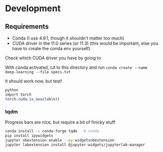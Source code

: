 # Development

## Requirements
- Conda (I use 4.9.1, though it shouldn't matter too much)
- CUDA driver in the 11.0 series (or 11.3) (this would be important, else you have to create the conda env yourself) 

Check which CUDA driver you have by going to 

With conda activated, cd to this directory and run `conda create --name deep-learning --file specs.txt`

It should work now, but test!
```bash
python
import torch
torch.cuda.is_available()
```


### tqdm
Progress bars are nice, but require a bit of finicky stuff


```bash
conda install -c conda-forge tqdm   # conda
pip install ipywidgets
jupyter nbextension enable --py widgetsnbextension
jupyter labextension install @jupyter-widgets/jupyterlab-manager
```
